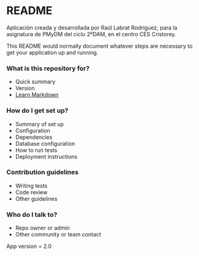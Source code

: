 # README #

Aplicación creada y desarrollada por Raúl Labrat Rodríguez, para la asignatura de PMyDM del ciclo 2ºDAM, en el centro CES Cristorey.

This README would normally document whatever steps are necessary to get your application up and running.

### What is this repository for? ###

* Quick summary
* Version
* [Learn Markdown](https://bitbucket.org/tutorials/markdowndemo)

### How do I get set up? ###

* Summary of set up
* Configuration
* Dependencies
* Database configuration
* How to run tests
* Deployment instructions

### Contribution guidelines ###

* Writing tests
* Code review
* Other guidelines

### Who do I talk to? ###

* Repo owner or admin
* Other community or team contact

App version = 2.0